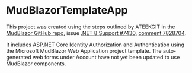 # MudBlazorTemplateApp

This project was created using the steps outlined by ATEEKGIT in the [MudBlazor GitHub repo](https://github.com/MudBlazor), issue [.NET 8 Support #7430](https://github.com/MudBlazor/MudBlazor/discussions/7430), [comment 7828704](https://github.com/MudBlazor/MudBlazor/discussions/7430#discussioncomment-7828704).

It includes ASP.NET Core Identity Authorization and Authentication using the Microsoft MudBlazor Web Application project template.
The auto-generated web forms under Account have not yet been updated to use MudBlazor components.
